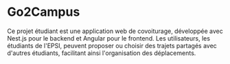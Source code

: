 # Go2Campus

Ce projet étudiant est une application web de covoiturage, développée avec Nest.js pour le backend et Angular pour le frontend. Les utilisateurs, les étudiants de l'EPSI, peuvent proposer ou choisir des trajets partagés avec d'autres étudiants, facilitant ainsi l'organisation des déplacements.